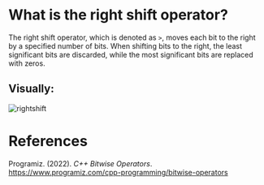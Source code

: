 # What is the right shift operator? 

The right shift operator, which is denoted as <code>></code>, moves each bit to the right by a specified number of bits. When shifting bits to the right, 
the least significant bits are discarded, while the most significant bits are replaced with zeros. 

## Visually: 
![rightshift](https://user-images.githubusercontent.com/109105989/207989997-ee2224e9-eaec-4a36-beae-2b8a8dbe214d.png)




# References 
Programiz. (2022). *C++ Bitwise Operators*. <https://www.programiz.com/cpp-programming/bitwise-operators> 
